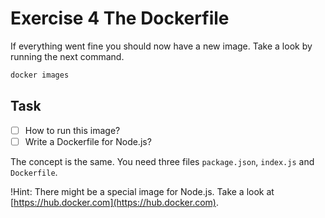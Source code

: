 # Exercise 4 The Dockerfile


If everything went fine you should now have a new image. Take a look by running the next command.

```bash
docker images
```

## Task

- [ ] How to run this image?
- [ ] Write a Dockerfile for Node.js?

The concept is the same. You need three files `package.json`, `index.js` and `Dockerfile`. 

!Hint: There might be a special image for Node.js. Take a look at [https://hub.docker.com](https://hub.docker.com).

